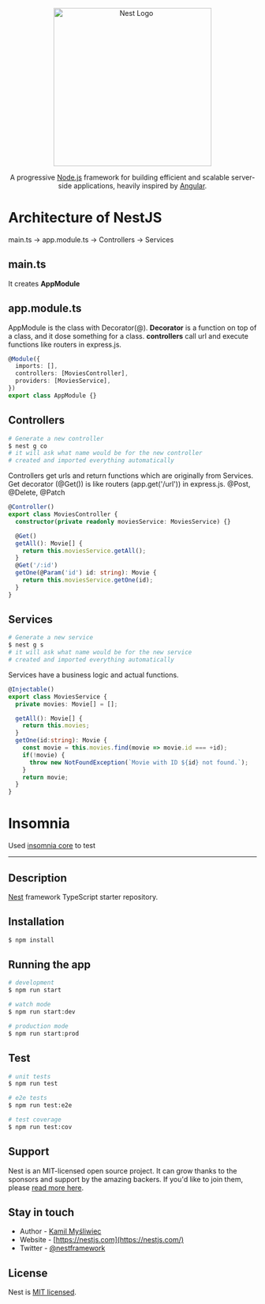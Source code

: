 <p align="center">
  <a href="http://nestjs.com/" target="blank"><img src="https://nestjs.com/img/logo_text.svg" width="320" alt="Nest Logo" /></a>
</p>
  
<p align="center">A progressive <a href="http://nodejs.org" target="blank">Node.js</a> framework for building efficient and scalable server-side applications, heavily inspired by <a href="https://angular.io" target="blank">Angular</a>.</p>



# Architecture of NestJS

main.ts -> app.module.ts -> Controllers -> Services

## main.ts

It creates **AppModule**

## app.module.ts

AppModule is the class with Decorator(@). **Decorator** is a function on top of a class, and it dose something for a class. 
**controllers** call url and execute functions like routers in express.js.

```ts
@Module({
  imports: [],
  controllers: [MoviesController],
  providers: [MoviesService],
})
export class AppModule {}
```

## Controllers

```bash
# Generate a new controller
$ nest g co
# it will ask what name would be for the new controller
# created and imported everything automatically
```

Controllers get urls and return functions which are originally from Services. Get decorator (@Get()) is like routers (app.get('/url')) in express.js. @Post, @Delete, @Patch

```ts
@Controller()
export class MoviesController {
  constructor(private readonly moviesService: MoviesService) {}

  @Get()
  getAll(): Movie[] {
    return this.moviesService.getAll();
  }
  @Get('/:id')
  getOne(@Param('id') id: string): Movie {
    return this.moviesService.getOne(id);
  }
}
```

## Services

```bash
# Generate a new service
$ nest g s
# it will ask what name would be for the new service
# created and imported everything automatically
```

Services have a business logic and actual functions.

```ts
@Injectable()
export class MoviesService {
  private movies: Movie[] = [];

  getAll(): Movie[] {
    return this.movies;
  }
  getOne(id:string): Movie {
    const movie = this.movies.find(movie => movie.id === +id);
    if(!movie) {
      throw new NotFoundException(`Movie with ID ${id} not found.`);
    }
    return movie;
  }
}
```

# Insomnia
Used [insomnia core](https://insomnia.rest/) to test



---



## Description

[Nest](https://github.com/nestjs/nest) framework TypeScript starter repository.

## Installation

```bash
$ npm install
```

## Running the app

```bash
# development
$ npm run start

# watch mode
$ npm run start:dev

# production mode
$ npm run start:prod
```

## Test

```bash
# unit tests
$ npm run test

# e2e tests
$ npm run test:e2e

# test coverage
$ npm run test:cov
```

## Support

Nest is an MIT-licensed open source project. It can grow thanks to the sponsors and support by the amazing backers. If you'd like to join them, please [read more here](https://docs.nestjs.com/support).

## Stay in touch

- Author - [Kamil Myśliwiec](https://kamilmysliwiec.com)
- Website - [https://nestjs.com](https://nestjs.com/)
- Twitter - [@nestframework](https://twitter.com/nestframework)

## License

  Nest is [MIT licensed](LICENSE).
